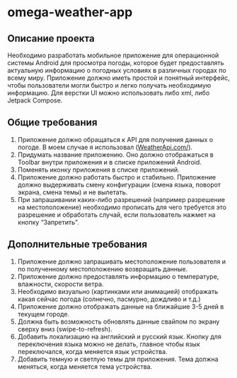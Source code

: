 # omega-weather-app


## Описание проекта

Необходимо разработать мобильное приложение для операционной системы Android для просмотра погоды, которое будет предоставлять актуальную информацию о погодных условиях в различных городах по всему миру. Приложение должно иметь простой и понятный интерфейс, чтобы пользователи могли быстро и легко получать необходимую информацию. Для верстки UI можно использовать либо xml, либо Jetpack Compose.

## Общие требования

1. Приложение должно обращаться к API для получения данных о погоде. В моем случае я использовал ([WeatherApi.com/](https://www.weatherapi.com)).
2. Придумать название приложению. Оно должно отображаться в Toolbar внутри приложения и в списке приложений Android.
3. Поменять иконку приложения в списке приложений.
4. Приложение должно работать быстро и стабильно. Приложение должно выдерживать смену конфигурации (смена языка, поворот экрана, смена темы) и не вылетать.
5. При запрашивании каких-либо разрешений (например разрешение на местоположение) необходимо прописать для чего требуется это разрешение и обработать случай, если пользователь нажмет на кнопку “Запретить”.

## Дополнительные требования

1. Приложение должно запрашивать местоположение пользователя и по полученному местоположению возвращать данные.
2. Приложение должно предоставлять информацию о температуре, влажности, скорости ветра.
3. Необходимо визуально (картинками или анимацией) отображать какая сейчас погода (солнечно, пасмурно, дождливо и т.д.)
4. Приложение должно отображать данные на ближайшие 3-5 дней в текущем городе.
5. Должна быть возможность обновлять данные свайпом по экрану сверху вниз (swipe-to-refresh).
6. Добавить локализацию на английский и русский язык. Кнопку для переключения языка можно не делать, главное чтобы язык переключался, когда меняется язык устройства.
7. Добавить темную и светлую темы для приложения. Тема должна меняться, когда меняется тема устройства.
